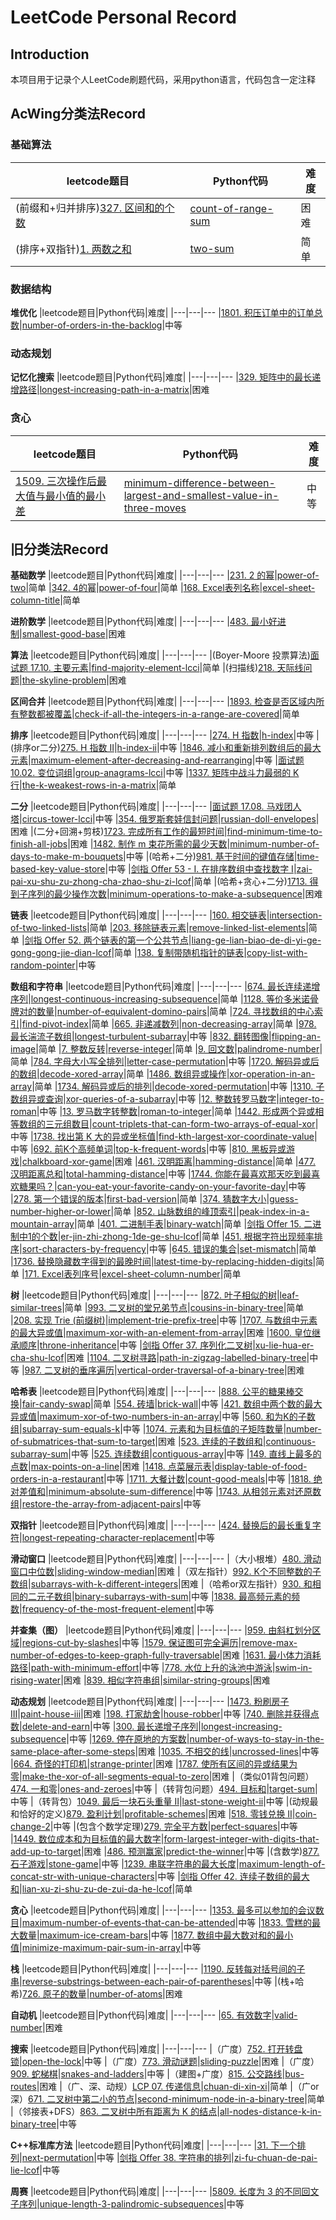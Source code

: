 # LeetCode Personal Record
## Introduction
本项目用于记录个人LeetCode刷题代码，采用python语言，代码包含一定注释

## AcWing分类法Record
### 基础算法
|leetcode题目|Python代码|难度|
|---|---|---
|(前缀和+归并排序)[327. 区间和的个数](https://leetcode-cn.com/problems/count-of-range-sum/)|[count-of-range-sum](https://github.com/leaving-voider/LeetCode-Record/blob/main/LeetCode/327-count-of-range-sum.py)|困难
|(排序+双指针)[1. 两数之和](https://leetcode-cn.com/problems/two-sum/)|[two-sum](https://github.com/leaving-voider/LeetCode-Record/blob/main/LeetCode/1-two-sum.py)|简单

### 数据结构
**堆优化**
|leetcode题目|Python代码|难度|
|---|---|---
|[1801. 积压订单中的订单总数](https://leetcode-cn.com/problems/number-of-orders-in-the-backlog/)|[number-of-orders-in-the-backlog](https://github.com/leaving-voider/LeetCode-Record/blob/main/LeetCode/1801-number-of-orders-in-the-backlog.py)|中等

### 动态规划
**记忆化搜索**
|leetcode题目|Python代码|难度|
|---|---|---
|[329. 矩阵中的最长递增路径](https://leetcode-cn.com/problems/longest-increasing-path-in-a-matrix/)|[longest-increasing-path-in-a-matrix](https://github.com/leaving-voider/LeetCode-Record/blob/main/LeetCode/329-longest-increasing-path-in-a-matrix.py)|困难

### 贪心
|leetcode题目|Python代码|难度|
|---|---|---
|[1509. 三次操作后最大值与最小值的最小差](https://leetcode-cn.com/problems/minimum-difference-between-largest-and-smallest-value-in-three-moves/)|[minimum-difference-between-largest-and-smallest-value-in-three-moves](https://github.com/leaving-voider/LeetCode-Record/blob/main/LeetCode/1509-minimum-difference-between-largest-and-smallest-value-in-three-moves.py)|中等

## 旧分类法Record
**基础数学**
|leetcode题目|Python代码|难度|
|---|---|---
|[231. 2 的幂](https://leetcode-cn.com/problems/power-of-two/)|[power-of-two](https://github.com/leaving-voider/LeetCode-Record/blob/main/LeetCode/231-power-of-two.py)|简单
|[342. 4的幂](https://leetcode-cn.com/problems/power-of-four/)|[power-of-four](https://github.com/leaving-voider/LeetCode-Record/blob/main/LeetCode/342-power-of-four.py)|简单
|[168. Excel表列名称](https://leetcode-cn.com/problems/excel-sheet-column-title/)|[excel-sheet-column-title](https://github.com/leaving-voider/LeetCode-Record/blob/main/LeetCode/168-excel-sheet-column-title.py)|简单

**进阶数学**
|leetcode题目|Python代码|难度|
|---|---|---
|[483. 最小好进制](https://leetcode-cn.com/problems/smallest-good-base/)|[smallest-good-base](https://github.com/leaving-voider/LeetCode-Record/blob/main/LeetCode/483-smallest-good-base.py)|困难

**算法**
|leetcode题目|Python代码|难度|
|---|---|---
|(Boyer-Moore 投票算法)[面试题 17.10. 主要元素](https://leetcode-cn.com/problems/find-majority-element-lcci/)|[find-majority-element-lcci](https://github.com/leaving-voider/LeetCode-Record/blob/main/LeetCode/%E9%9D%A2%E8%AF%95%E9%A2%98%2017.10-find-majority-element-lcci.py)|简单
|(扫描线)[218. 天际线问题](https://leetcode-cn.com/problems/the-skyline-problem/)|[the-skyline-problem](https://github.com/leaving-voider/LeetCode-Record/blob/main/LeetCode/218-the-skyline-problem.py)|困难

**区间合并**
|leetcode题目|Python代码|难度|
|---|---|---
|[1893. 检查是否区域内所有整数都被覆盖](https://leetcode-cn.com/problems/check-if-all-the-integers-in-a-range-are-covered/)|[check-if-all-the-integers-in-a-range-are-covered](https://github.com/leaving-voider/LeetCode-Record/blob/main/LeetCode/1893-check-if-all-the-integers-in-a-range-are-covered.py)|简单

**排序**
|leetcode题目|Python代码|难度|
|---|---|---
|[274. H 指数](https://leetcode-cn.com/problems/h-index/)|[h-index](https://github.com/leaving-voider/LeetCode-Record/blob/main/LeetCode/274-h-index.py)|中等
|(排序or二分)[275. H 指数 II](https://leetcode-cn.com/problems/h-index-ii/)|[h-index-ii](https://github.com/leaving-voider/LeetCode-Record/blob/main/LeetCode/275-h-index-ii.py)|中等
|[1846. 减小和重新排列数组后的最大元素](https://leetcode-cn.com/problems/maximum-element-after-decreasing-and-rearranging/)|[maximum-element-after-decreasing-and-rearranging](https://github.com/leaving-voider/LeetCode-Record/blob/main/LeetCode/1846-maximum-element-after-decreasing-and-rearranging.py)|中等
|[面试题 10.02. 变位词组](https://leetcode-cn.com/problems/group-anagrams-lcci/)|[group-anagrams-lcci](https://github.com/leaving-voider/LeetCode-Record/blob/main/LeetCode/10.02-group-anagrams-lcci.py)|中等
|[1337. 矩阵中战斗力最弱的 K 行](https://leetcode-cn.com/problems/the-k-weakest-rows-in-a-matrix/)|[the-k-weakest-rows-in-a-matrix](https://github.com/leaving-voider/LeetCode-Record/blob/main/LeetCode/1337-the-k-weakest-rows-in-a-matrix.py)|简单

**二分**
|leetcode题目|Python代码|难度|
|---|---|---
|[面试题 17.08. 马戏团人塔](https://leetcode-cn.com/problems/circus-tower-lcci/)|[circus-tower-lcci](https://github.com/leaving-voider/LeetCode-Record/blob/main/LeetCode/%E9%9D%A2%E8%AF%95%E9%A2%98%2017.08-circus-tower-lcci.py)|中等
|[354. 俄罗斯套娃信封问题](https://leetcode-cn.com/problems/russian-doll-envelopes/)|[russian-doll-envelopes](https://github.com/leaving-voider/LeetCode-Record/blob/main/LeetCode/354-russian-doll-envelopes.py)|困难
|(二分+回溯+剪枝)[1723. 完成所有工作的最短时间](https://leetcode-cn.com/problems/find-minimum-time-to-finish-all-jobs/)|[find-minimum-time-to-finish-all-jobs](https://github.com/leaving-voider/LeetCode-Record/blob/main/LeetCode/1723-find-minimum-time-to-finish-all-jobs.py)|困难
|[1482. 制作 m 束花所需的最少天数](https://leetcode-cn.com/problems/minimum-number-of-days-to-make-m-bouquets/)|[minimum-number-of-days-to-make-m-bouquets](https://github.com/leaving-voider/LeetCode-Record/blob/main/LeetCode/1482-minimum-number-of-days-to-make-m-bouquets.py)|中等
|(哈希+二分)[981. 基于时间的键值存储](https://leetcode-cn.com/problems/time-based-key-value-store/)|[time-based-key-value-store](https://github.com/leaving-voider/LeetCode-Record/blob/main/LeetCode/981-time-based-key-value-store.py)|中等
|[剑指 Offer 53 - I. 在排序数组中查找数字 I](https://leetcode-cn.com/problems/zai-pai-xu-shu-zu-zhong-cha-zhao-shu-zi-lcof/)|[zai-pai-xu-shu-zu-zhong-cha-zhao-shu-zi-lcof](https://github.com/leaving-voider/LeetCode-Record/blob/main/LeetCode/53-zai-pai-xu-shu-zu-zhong-cha-zhao-shu-zi-lcof.py)|简单
|(哈希+贪心+二分)[1713. 得到子序列的最少操作次数](https://leetcode-cn.com/problems/minimum-operations-to-make-a-subsequence/)|[minimum-operations-to-make-a-subsequence](https://github.com/leaving-voider/LeetCode-Record/blob/main/LeetCode/1713-minimum-operations-to-make-a-subsequence.py)|困难

**链表**
|leetcode题目|Python代码|难度|
|---|---|---
|[160. 相交链表](https://leetcode-cn.com/problems/intersection-of-two-linked-lists/)|[intersection-of-two-linked-lists](https://github.com/leaving-voider/LeetCode-Record/blob/main/LeetCode/160-intersection-of-two-linked-lists.py)|简单
|[203. 移除链表元素](https://leetcode-cn.com/problems/remove-linked-list-elements/)|[remove-linked-list-elements](https://github.com/leaving-voider/LeetCode-Record/blob/main/LeetCode/203-remove-linked-list-elements.py)|简单
|[剑指 Offer 52. 两个链表的第一个公共节点](https://leetcode-cn.com/problems/liang-ge-lian-biao-de-di-yi-ge-gong-gong-jie-dian-lcof/)|[liang-ge-lian-biao-de-di-yi-ge-gong-gong-jie-dian-lcof](https://github.com/leaving-voider/LeetCode-Record/blob/main/LeetCode/52-liang-ge-lian-biao-de-di-yi-ge-gong-gong-jie-dian-lcof.py)|简单
|[138. 复制带随机指针的链表](https://leetcode-cn.com/problems/copy-list-with-random-pointer/)|[copy-list-with-random-pointer](https://github.com/leaving-voider/LeetCode-Record/blob/main/LeetCode/138-copy-list-with-random-pointer.py)|中等

**数组和字符串**
|leetcode题目|Python代码|难度|
|---|---|---
|[674. 最长连续递增序列](https://leetcode-cn.com/problems/longest-continuous-increasing-subsequence/)|[longest-continuous-increasing-subsequence](https://github.com/leaving-voider/LeetCode-Record/blob/main/LeetCode/674-longest-continuous-increasing-subsequence.py)|简单
|[1128. 等价多米诺骨牌对的数量](https://leetcode-cn.com/problems/number-of-equivalent-domino-pairs/)|[number-of-equivalent-domino-pairs](https://github.com/leaving-voider/LeetCode-Record/blob/main/LeetCode/1128-number-of-equivalent-domino-pairs.py)|简单
|[724. 寻找数组的中心索引](https://leetcode-cn.com/problems/find-pivot-index/)|[find-pivot-index](https://github.com/leaving-voider/LeetCode-Record/blob/main/LeetCode/724-find-pivot-index.py)|简单
|[665. 非递减数列](https://leetcode-cn.com/problems/non-decreasing-array/)|[non-decreasing-array](https://github.com/leaving-voider/LeetCode-Record/blob/main/LeetCode/665-non-decreasing-array.py)|简单
|[978. 最长湍流子数组](https://leetcode-cn.com/problems/longest-turbulent-subarray/)|[longest-turbulent-subarray](https://github.com/leaving-voider/LeetCode-Record/blob/main/LeetCode/978-longest-turbulent-subarray.py)|中等
|[832. 翻转图像](https://leetcode-cn.com/problems/flipping-an-image/)|[flipping-an-image](https://github.com/leaving-voider/LeetCode-Record/blob/main/LeetCode/832-flipping-an-image.py)|简单
|[7. 整数反转](https://leetcode-cn.com/problems/reverse-integer/)|[reverse-integer](https://github.com/leaving-voider/LeetCode-Record/blob/main/LeetCode/7-reverse-integer.py)|简单
|[9. 回文数](https://leetcode-cn.com/problems/palindrome-number/)|[palindrome-number](https://github.com/leaving-voider/LeetCode-Record/blob/main/LeetCode/9-palindrome-number.py)|简单
|[784. 字母大小写全排列](https://leetcode-cn.com/problems/letter-case-permutation/)|[letter-case-permutation](https://github.com/leaving-voider/LeetCode-Record/blob/main/LeetCode/784-letter-case-permutation.py)|中等
|[1720. 解码异或后的数组](https://leetcode-cn.com/problems/decode-xored-array/)|[decode-xored-array](https://github.com/leaving-voider/LeetCode-Record/blob/main/LeetCode/1720-decode-xored-array.py)|简单
|[1486. 数组异或操作](https://leetcode-cn.com/problems/xor-operation-in-an-array/)|[xor-operation-in-an-array](https://github.com/leaving-voider/LeetCode-Record/blob/main/LeetCode/1486-xor-operation-in-an-array.py)|简单
|[1734. 解码异或后的排列](https://leetcode-cn.com/problems/decode-xored-permutation/)|[decode-xored-permutation](https://github.com/leaving-voider/LeetCode-Record/blob/main/LeetCode/1734-decode-xored-permutation.py)|中等
|[1310. 子数组异或查询](https://leetcode-cn.com/problems/xor-queries-of-a-subarray/)|[xor-queries-of-a-subarray](https://github.com/leaving-voider/LeetCode-Record/blob/main/LeetCode/1310-xor-queries-of-a-subarray.py)|中等
|[12. 整数转罗马数字](https://leetcode-cn.com/problems/integer-to-roman/)|[integer-to-roman](https://github.com/leaving-voider/LeetCode-Record/blob/main/LeetCode/12-integer-to-roman.py)|中等
|[13. 罗马数字转整数](https://leetcode-cn.com/problems/roman-to-integer/)|[roman-to-integer](https://github.com/leaving-voider/LeetCode-Record/blob/main/LeetCode/13-roman-to-integer.py)|简单
|[1442. 形成两个异或相等数组的三元组数目](https://leetcode-cn.com/problems/count-triplets-that-can-form-two-arrays-of-equal-xor/)|[count-triplets-that-can-form-two-arrays-of-equal-xor](https://github.com/leaving-voider/LeetCode-Record/blob/main/LeetCode/1442-count-triplets-that-can-form-two-arrays-of-equal-xor.py)|中等
|[1738. 找出第 K 大的异或坐标值](https://leetcode-cn.com/problems/find-kth-largest-xor-coordinate-value/)|[find-kth-largest-xor-coordinate-value](https://github.com/leaving-voider/LeetCode-Record/blob/main/LeetCode/1738-find-kth-largest-xor-coordinate-value.py)|中等
|[692. 前K个高频单词](https://leetcode-cn.com/problems/top-k-frequent-words/)|[top-k-frequent-words](https://github.com/leaving-voider/LeetCode-Record/blob/main/LeetCode/692-top-k-frequent-words.py)|中等
|[810. 黑板异或游戏](https://leetcode-cn.com/problems/chalkboard-xor-game/)|[chalkboard-xor-game](https://github.com/leaving-voider/LeetCode-Record/blob/main/LeetCode/810-chalkboard-xor-game.py)|困难
|[461. 汉明距离](https://leetcode-cn.com/problems/hamming-distance/)|[hamming-distance](https://github.com/leaving-voider/LeetCode-Record/blob/main/LeetCode/461-hamming-distance.py)|简单
|[477. 汉明距离总和](https://leetcode-cn.com/problems/total-hamming-distance/)|[total-hamming-distance](https://github.com/leaving-voider/LeetCode-Record/blob/main/LeetCode/477-total-hamming-distance.py)|中等
|[1744. 你能在最喜欢那天吃到最喜欢糖果吗？](https://leetcode-cn.com/problems/can-you-eat-your-favorite-candy-on-your-favorite-day/)|[can-you-eat-your-favorite-candy-on-your-favorite-day](https://github.com/leaving-voider/LeetCode-Record/blob/main/LeetCode/1744-can-you-eat-your-favorite-candy-on-your-favorite-day.py)|中等
|[278. 第一个错误的版本](https://leetcode-cn.com/problems/first-bad-version/)|[first-bad-version](https://github.com/leaving-voider/LeetCode-Record/blob/main/LeetCode/278-first-bad-version.py)|简单
|[374. 猜数字大小](https://leetcode-cn.com/problems/guess-number-higher-or-lower/)|[guess-number-higher-or-lower](https://github.com/leaving-voider/LeetCode-Record/blob/main/LeetCode/374-guess-number-higher-or-lower.py)|简单
|[852. 山脉数组的峰顶索引](https://leetcode-cn.com/problems/peak-index-in-a-mountain-array/)|[peak-index-in-a-mountain-array](https://github.com/leaving-voider/LeetCode-Record/blob/main/LeetCode/852-peak-index-in-a-mountain-array.py)|简单
|[401. 二进制手表](https://leetcode-cn.com/problems/binary-watch/)|[binary-watch](https://github.com/leaving-voider/LeetCode-Record/blob/main/LeetCode/401-binary-watch.py)|简单
|[剑指 Offer 15. 二进制中1的个数](https://leetcode-cn.com/problems/er-jin-zhi-zhong-1de-ge-shu-lcof/)|[er-jin-zhi-zhong-1de-ge-shu-lcof](https://github.com/leaving-voider/LeetCode-Record/blob/main/LeetCode/15-er-jin-zhi-zhong-1de-ge-shu-lcof.py)|简单
|[451. 根据字符出现频率排序](https://leetcode-cn.com/problems/sort-characters-by-frequency/)|[sort-characters-by-frequency](https://github.com/leaving-voider/LeetCode-Record/blob/main/LeetCode/451-sort-characters-by-frequency.py)|中等
|[645. 错误的集合](https://leetcode-cn.com/problems/set-mismatch/)|[set-mismatch](https://github.com/leaving-voider/LeetCode-Record/blob/main/LeetCode/645-set-mismatch.py)|简单
|[1736. 替换隐藏数字得到的最晚时间](https://leetcode-cn.com/problems/latest-time-by-replacing-hidden-digits/)|[latest-time-by-replacing-hidden-digits](https://github.com/leaving-voider/LeetCode-Record/blob/main/LeetCode/1736-latest-time-by-replacing-hidden-digits.py)|简单
|[171. Excel表列序号](https://leetcode-cn.com/problems/excel-sheet-column-number/)|[excel-sheet-column-number](https://github.com/leaving-voider/LeetCode-Record/blob/main/LeetCode/171-excel-sheet-column-number.py)|简单

**树**
|leetcode题目|Python代码|难度|
|---|---|---
|[872. 叶子相似的树](https://leetcode-cn.com/problems/leaf-similar-trees/)|[leaf-similar-trees](https://github.com/leaving-voider/LeetCode-Record/blob/main/LeetCode/872-leaf-similar-trees.py)|简单
|[993. 二叉树的堂兄弟节点](https://leetcode-cn.com/problems/cousins-in-binary-tree/)|[cousins-in-binary-tree](https://github.com/leaving-voider/LeetCode-Record/blob/main/LeetCode/993-cousins-in-binary-tree.py)|简单
|[208. 实现 Trie (前缀树)](https://leetcode-cn.com/problems/implement-trie-prefix-tree/)|[implement-trie-prefix-tree](https://github.com/leaving-voider/LeetCode-Record/blob/main/LeetCode/208-implement-trie-prefix-tree.py)|中等
|[1707. 与数组中元素的最大异或值](https://leetcode-cn.com/problems/maximum-xor-with-an-element-from-array/)|[maximum-xor-with-an-element-from-array](https://github.com/leaving-voider/LeetCode-Record/blob/main/LeetCode/1707-maximum-xor-with-an-element-from-array.py)|困难
|[1600. 皇位继承顺序](https://leetcode-cn.com/problems/throne-inheritance/)|[throne-inheritance](https://github.com/leaving-voider/LeetCode-Record/blob/main/LeetCode/1600-throne-inheritance.py)|中等
|[剑指 Offer 37. 序列化二叉树](https://leetcode-cn.com/problems/xu-lie-hua-er-cha-shu-lcof/)|[xu-lie-hua-er-cha-shu-lcof](https://github.com/leaving-voider/LeetCode-Record/blob/main/LeetCode/37-xu-lie-hua-er-cha-shu-lcof.py)|困难
|[1104. 二叉树寻路](https://leetcode-cn.com/problems/path-in-zigzag-labelled-binary-tree/)|[path-in-zigzag-labelled-binary-tree](https://github.com/leaving-voider/LeetCode-Record/blob/main/LeetCode/1104-path-in-zigzag-labelled-binary-tree.py)|中等
|[987. 二叉树的垂序遍历](https://leetcode-cn.com/problems/vertical-order-traversal-of-a-binary-tree/)|[vertical-order-traversal-of-a-binary-tree](https://github.com/leaving-voider/LeetCode-Record/blob/main/LeetCode/987-vertical-order-traversal-of-a-binary-tree.py)|困难

**哈希表**
|leetcode题目|Python代码|难度|
|---|---|---
|[888. 公平的糖果棒交换](https://leetcode-cn.com/problems/fair-candy-swap/)|[fair-candy-swap](https://github.com/leaving-voider/LeetCode-Record/blob/main/LeetCode/888-fair-candy-swap.py)|简单
|[554. 砖墙](https://leetcode-cn.com/problems/brick-wall/)|[brick-wall](https://github.com/leaving-voider/LeetCode-Record/blob/main/LeetCode/554-brick-wall.py)|中等
|[421. 数组中两个数的最大异或值](https://leetcode-cn.com/problems/maximum-xor-of-two-numbers-in-an-array/)|[maximum-xor-of-two-numbers-in-an-array](https://github.com/leaving-voider/LeetCode-Record/blob/main/LeetCode/421-maximum-xor-of-two-numbers-in-an-array.py)|中等
|[560. 和为K的子数组](https://leetcode-cn.com/problems/subarray-sum-equals-k/)|[subarray-sum-equals-k](https://github.com/leaving-voider/LeetCode-Record/blob/main/LeetCode/560-subarray-sum-equals-k.py)|中等
|[1074. 元素和为目标值的子矩阵数量](https://leetcode-cn.com/problems/number-of-submatrices-that-sum-to-target/)|[number-of-submatrices-that-sum-to-target](https://github.com/leaving-voider/LeetCode-Record/blob/main/LeetCode/1074-number-of-submatrices-that-sum-to-target.py)|困难
|[523. 连续的子数组和](https://leetcode-cn.com/problems/continuous-subarray-sum/)|[continuous-subarray-sum](https://github.com/leaving-voider/LeetCode-Record/blob/main/LeetCode/523-continuous-subarray-sum.py)|中等
|[525. 连续数组](https://leetcode-cn.com/problems/contiguous-array/)|[contiguous-array](https://github.com/leaving-voider/LeetCode-Record/blob/main/LeetCode/525-contiguous-array.py)|中等
|[149. 直线上最多的点数](https://leetcode-cn.com/problems/max-points-on-a-line/)|[max-points-on-a-line](https://github.com/leaving-voider/LeetCode-Record/blob/main/LeetCode/149-max-points-on-a-line.py)|困难
|[1418. 点菜展示表](https://leetcode-cn.com/problems/display-table-of-food-orders-in-a-restaurant/)|[display-table-of-food-orders-in-a-restaurant](https://github.com/leaving-voider/LeetCode-Record/blob/main/LeetCode/1418-display-table-of-food-orders-in-a-restaurant.py)|中等
|[1711. 大餐计数](https://leetcode-cn.com/problems/count-good-meals/)|[count-good-meals](https://github.com/leaving-voider/LeetCode-Record/blob/main/LeetCode/1711-count-good-meals.py)|中等
|[1818. 绝对差值和](https://leetcode-cn.com/problems/minimum-absolute-sum-difference/)|[minimum-absolute-sum-difference](https://github.com/leaving-voider/LeetCode-Record/blob/main/LeetCode/1818-minimum-absolute-sum-difference.py)|中等
|[1743. 从相邻元素对还原数组](https://leetcode-cn.com/problems/restore-the-array-from-adjacent-pairs/)|[restore-the-array-from-adjacent-pairs](https://github.com/leaving-voider/LeetCode-Record/blob/main/LeetCode/1743-restore-the-array-from-adjacent-pairs.py)|中等

**双指针**
|leetcode题目|Python代码|难度|
|---|---|---
|[424. 替换后的最长重复字符](https://leetcode-cn.com/problems/longest-repeating-character-replacement/)|[longest-repeating-character-replacement](https://github.com/leaving-voider/LeetCode-Record/blob/main/LeetCode/424-longest-repeating-character-replacement.py)|中等

**滑动窗口**
|leetcode题目|Python代码|难度|
|---|---|---
|（大小根堆）[480. 滑动窗口中位数](https://leetcode-cn.com/problems/sliding-window-median/)|[sliding-window-median](https://github.com/leaving-voider/LeetCode-Record/blob/main/LeetCode/480-sliding-window-median.py)|困难
|（双左指针）[992. K个不同整数的子数组](https://leetcode-cn.com/problems/subarrays-with-k-different-integers/)|[subarrays-with-k-different-integers](https://github.com/leaving-voider/LeetCode-Record/blob/main/LeetCode/992-subarrays-with-k-different-integers.py)|困难
|（哈希or双左指针）[930. 和相同的二元子数组](https://leetcode-cn.com/problems/binary-subarrays-with-sum/)|[binary-subarrays-with-sum](https://github.com/leaving-voider/LeetCode-Record/blob/main/LeetCode/930-binary-subarrays-with-sum.py)|中等
|[1838. 最高频元素的频数](https://leetcode-cn.com/problems/frequency-of-the-most-frequent-element/)|[frequency-of-the-most-frequent-element](https://github.com/leaving-voider/LeetCode-Record/blob/main/LeetCode/1838-frequency-of-the-most-frequent-element.py)|中等

**并查集（图）**
|leetcode题目|Python代码|难度|
|---|---|---
|[959. 由斜杠划分区域](https://leetcode-cn.com/problems/regions-cut-by-slashes/)|[regions-cut-by-slashes](https://github.com/leaving-voider/LeetCode-Record/blob/main/LeetCode/959-regions-cut-by-slashes.py)|中等
|[1579. 保证图可完全遍历](https://leetcode-cn.com/problems/remove-max-number-of-edges-to-keep-graph-fully-traversable/)|[remove-max-number-of-edges-to-keep-graph-fully-traversable](https://github.com/leaving-voider/LeetCode-Record/blob/main/LeetCode/1579-remove-max-number-of-edges-to-keep-graph-fully-traversable.py)|困难
|[1631. 最小体力消耗路径](https://leetcode-cn.com/problems/path-with-minimum-effort/)|[path-with-minimum-effort](https://github.com/leaving-voider/LeetCode-Record/blob/main/LeetCode/1631-path-with-minimum-effort.py)|中等
|[778. 水位上升的泳池中游泳](https://leetcode-cn.com/problems/swim-in-rising-water/)|[swim-in-rising-water](https://github.com/leaving-voider/LeetCode-Record/blob/main/LeetCode/778-swim-in-rising-water.py)|困难
|[839. 相似字符串组](https://leetcode-cn.com/problems/similar-string-groups/)|[similar-string-groups](https://github.com/leaving-voider/LeetCode-Record/blob/main/LeetCode/839-similar-string-groups.py)|困难

**动态规划**
|leetcode题目|Python代码|难度|
|---|---|---
|[1473. 粉刷房子 III](https://leetcode-cn.com/problems/paint-house-iii/)|[paint-house-iii](https://github.com/leaving-voider/LeetCode-Record/blob/main/LeetCode/1473-paint-house-iii.py)|困难
|[198. 打家劫舍](https://leetcode-cn.com/problems/house-robber/)|[house-robber](https://github.com/leaving-voider/LeetCode-Record/blob/main/LeetCode/198-house-robber.py)|中等
|[740. 删除并获得点数](https://leetcode-cn.com/problems/delete-and-earn/)|[delete-and-earn](https://github.com/leaving-voider/LeetCode-Record/blob/main/LeetCode/740-delete-and-earn.py)|中等
|[300. 最长递增子序列](https://leetcode-cn.com/problems/longest-increasing-subsequence/)|[longest-increasing-subsequence](https://github.com/leaving-voider/LeetCode-Record/blob/main/LeetCode/300-longest-increasing-subsequence.py)|中等
|[1269. 停在原地的方案数](https://leetcode-cn.com/problems/number-of-ways-to-stay-in-the-same-place-after-some-steps/)|[number-of-ways-to-stay-in-the-same-place-after-some-steps](https://github.com/leaving-voider/LeetCode-Record/blob/main/LeetCode/1269-number-of-ways-to-stay-in-the-same-place-after-some-steps.py)|困难
|[1035. 不相交的线](https://leetcode-cn.com/problems/uncrossed-lines/)|[uncrossed-lines](https://github.com/leaving-voider/LeetCode-Record/blob/main/LeetCode/1035-uncrossed-lines.py)|中等
|[664. 奇怪的打印机](https://leetcode-cn.com/problems/strange-printer/)|[strange-printer](https://github.com/leaving-voider/LeetCode-Record/blob/main/LeetCode/664-strange-printer.py)|困难
|[1787. 使所有区间的异或结果为零](https://leetcode-cn.com/problems/make-the-xor-of-all-segments-equal-to-zero/)|[make-the-xor-of-all-segments-equal-to-zero](https://github.com/leaving-voider/LeetCode-Record/blob/main/LeetCode/1787-make-the-xor-of-all-segments-equal-to-zero.py)|困难
|（类似01背包问题）[474. 一和零](https://leetcode-cn.com/problems/ones-and-zeroes/)|[ones-and-zeroes](https://github.com/leaving-voider/LeetCode-Record/blob/main/LeetCode/474-ones-and-zeroes.py)|中等
|（转背包问题）[494. 目标和](https://leetcode-cn.com/problems/target-sum/)|[target-sum](https://github.com/leaving-voider/LeetCode-Record/blob/main/LeetCode/494-target-sum.py)|中等
|（转背包）[1049. 最后一块石头重量 II](https://leetcode-cn.com/problems/last-stone-weight-ii/)|[last-stone-weight-ii](https://github.com/leaving-voider/LeetCode-Record/blob/main/LeetCode/1049-last-stone-weight-ii.py)|中等
|(动规最和恰好的定义)[879. 盈利计划](https://leetcode-cn.com/problems/profitable-schemes/)|[profitable-schemes](https://github.com/leaving-voider/LeetCode-Record/blob/main/LeetCode/879-profitable-schemes.py)|困难
|[518. 零钱兑换 II](https://leetcode-cn.com/problems/coin-change-2/)|[coin-change-2](https://github.com/leaving-voider/LeetCode-Record/blob/main/LeetCode/518-coin-change-2.py)|中等
|(包含个数学定理)[279. 完全平方数](https://leetcode-cn.com/problems/perfect-squares/)|[perfect-squares](https://github.com/leaving-voider/LeetCode-Record/blob/main/LeetCode/279-perfect-squares.py)|中等
|[1449. 数位成本和为目标值的最大数字](https://leetcode-cn.com/problems/form-largest-integer-with-digits-that-add-up-to-target/)|[form-largest-integer-with-digits-that-add-up-to-target](https://github.com/leaving-voider/LeetCode-Record/blob/main/LeetCode/1449-form-largest-integer-with-digits-that-add-up-to-target.py)|困难
|[486. 预测赢家](https://leetcode-cn.com/problems/predict-the-winner/)|[predict-the-winner](https://github.com/leaving-voider/LeetCode-Record/blob/main/LeetCode/486-predict-the-winner.py)|中等
|(含数学)[877. 石子游戏](https://leetcode-cn.com/problems/stone-game/)|[stone-game](https://github.com/leaving-voider/LeetCode-Record/blob/main/LeetCode/877-stone-game.py)|中等
|[1239. 串联字符串的最大长度](https://leetcode-cn.com/problems/maximum-length-of-a-concatenated-string-with-unique-characters/)|[maximum-length-of-concat-str-with-unique-characters](https://github.com/leaving-voider/LeetCode-Record/blob/main/LeetCode/1239-maximum-length-of-a-concatenated-string-with-unique-characters.py)|中等
|[剑指 Offer 42. 连续子数组的最大和](https://leetcode-cn.com/problems/lian-xu-zi-shu-zu-de-zui-da-he-lcof/)|[lian-xu-zi-shu-zu-de-zui-da-he-lcof](https://github.com/leaving-voider/LeetCode-Record/blob/main/LeetCode/42-lian-xu-zi-shu-zu-de-zui-da-he-lcof.py)|简单


**贪心**
|leetcode题目|Python代码|难度|
|---|---|---
|[1353. 最多可以参加的会议数目](https://leetcode-cn.com/problems/maximum-number-of-events-that-can-be-attended/)|[maximum-number-of-events-that-can-be-attended](https://github.com/leaving-voider/LeetCode-Record/blob/main/LeetCode/1353-maximum-number-of-events-that-can-be-attended.py)|中等
|[1833. 雪糕的最大数量](https://leetcode-cn.com/problems/maximum-ice-cream-bars/)|[maximum-ice-cream-bars](https://github.com/leaving-voider/LeetCode-Record/blob/main/LeetCode/1833-maximum-ice-cream-bars.py)|中等
|[1877. 数组中最大数对和的最小值](https://leetcode-cn.com/problems/minimize-maximum-pair-sum-in-array/)|[minimize-maximum-pair-sum-in-array](https://github.com/leaving-voider/LeetCode-Record/blob/main/LeetCode/1877-minimize-maximum-pair-sum-in-array.py)|中等

**栈**
|leetcode题目|Python代码|难度|
|---|---|---
|[1190. 反转每对括号间的子串](https://leetcode-cn.com/problems/reverse-substrings-between-each-pair-of-parentheses/)|[reverse-substrings-between-each-pair-of-parentheses](https://github.com/leaving-voider/LeetCode-Record/blob/main/LeetCode/1190-reverse-substrings-between-each-pair-of-parentheses.py)|中等
|(栈+哈希)[726. 原子的数量](https://leetcode-cn.com/problems/number-of-atoms/)|[number-of-atoms](https://github.com/leaving-voider/LeetCode-Record/blob/main/LeetCode/726-number-of-atoms.py)|困难

**自动机**
|leetcode题目|Python代码|难度|
|---|---|---
|[65. 有效数字](https://leetcode-cn.com/problems/valid-number/)|[valid-number](https://github.com/leaving-voider/LeetCode-Record/blob/main/LeetCode/65-valid-number.py)|困难

**搜索**
|leetcode题目|Python代码|难度|
|---|---|---
|（广度）[752. 打开转盘锁](https://leetcode-cn.com/problems/open-the-lock/)|[open-the-lock](https://github.com/leaving-voider/LeetCode-Record/blob/main/LeetCode/752-open-the-lock.py)|中等
|（广度）[773. 滑动谜题](https://leetcode-cn.com/problems/sliding-puzzle/)|[sliding-puzzle](https://github.com/leaving-voider/LeetCode-Record/blob/main/LeetCode/773-sliding-puzzle.py)|困难
|（广度）[909. 蛇梯棋](https://leetcode-cn.com/problems/snakes-and-ladders/)|[snakes-and-ladders](https://github.com/leaving-voider/LeetCode-Record/blob/main/LeetCode/909-snakes-and-ladders.py)|中等
|（建图+广度）[815. 公交路线](https://leetcode-cn.com/problems/bus-routes/)|[bus-routes](https://github.com/leaving-voider/LeetCode-Record/blob/main/LeetCode/815-bus-routes.py)|困难
|（广、深、动规）[LCP 07. 传递信息](https://leetcode-cn.com/problems/chuan-di-xin-xi/)|[chuan-di-xin-xi](https://github.com/leaving-voider/LeetCode-Record/blob/main/LeetCode/07-chuan-di-xin-xi.py)|简单
|（广or深）[671. 二叉树中第二小的节点](https://leetcode-cn.com/problems/second-minimum-node-in-a-binary-tree/)|[second-minimum-node-in-a-binary-tree](https://github.com/leaving-voider/LeetCode-Record/blob/main/LeetCode/671-second-minimum-node-in-a-binary-tree.py)|简单
|（邻接表+DFS）[863. 二叉树中所有距离为 K 的结点](https://leetcode-cn.com/problems/all-nodes-distance-k-in-binary-tree/)|[all-nodes-distance-k-in-binary-tree](https://github.com/leaving-voider/LeetCode-Record/blob/main/LeetCode/863-all-nodes-distance-k-in-binary-tree.py)|中等

**C++标准库方法**
|leetcode题目|Python代码|难度|
|---|---|---
|[31. 下一个排列](https://leetcode-cn.com/problems/next-permutation/)|[next-permutation](https://github.com/leaving-voider/LeetCode-Record/blob/main/LeetCode/31-next-permutation.py)|中等
|[剑指 Offer 38. 字符串的排列](https://leetcode-cn.com/problems/zi-fu-chuan-de-pai-lie-lcof/)|[zi-fu-chuan-de-pai-lie-lcof](https://github.com/leaving-voider/LeetCode-Record/blob/main/LeetCode/38-zi-fu-chuan-de-pai-lie-lcof.py)|中等

**周赛**
|leetcode题目|Python代码|难度|
|---|---|---
|[5809. 长度为 3 的不同回文子序列](https://leetcode-cn.com/problems/unique-length-3-palindromic-subsequences/)|[unique-length-3-palindromic-subsequences](https://github.com/leaving-voider/LeetCode-Record/blob/main/LeetCode/5809-unique-length-3-palindromic-subsequences.py)|中等
